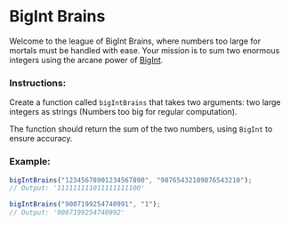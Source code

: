 # BigInt Brains

Welcome to the league of BigInt Brains, where numbers too large for mortals must be handled with ease. Your mission is to sum two enormous integers using the arcane power of [BigInt](https://developer.mozilla.org/ru/docs/Web/JavaScript/Reference/Global_Objects/BigInt).

### Instructions:

Create a function called `bigIntBrains` that takes two arguments: two large integers as strings (Numbers too big for regular computation).

The function should return the sum of the two numbers, using `BigInt` to ensure accuracy.

### Example:

```js
bigIntBrains("12345678901234567890", "98765432109876543210");
// Output: '111111111011111111100'

bigIntBrains("9007199254740991", "1");
// Output: '9007199254740992'
```

